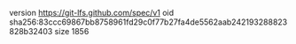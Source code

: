 version https://git-lfs.github.com/spec/v1
oid sha256:83ccc69867bb8758961fd29c0f77b27fa4de5562aab242193288823828b32403
size 1856
